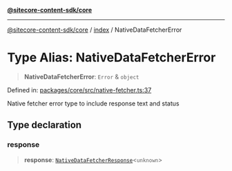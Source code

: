 [**@sitecore-content-sdk/core**](../../README.md)

***

[@sitecore-content-sdk/core](../../README.md) / [index](../README.md) / NativeDataFetcherError

# Type Alias: NativeDataFetcherError

> **NativeDataFetcherError**: `Error` & `object`

Defined in: [packages/core/src/native-fetcher.ts:37](https://github.com/Sitecore/content-sdk/blob/7431276a7299d7d9f331859c62da70341d8eed40/packages/core/src/native-fetcher.ts#L37)

Native fetcher error type to include response text and status

## Type declaration

### response

> **response**: [`NativeDataFetcherResponse`](../interfaces/NativeDataFetcherResponse.md)\<`unknown`\>
